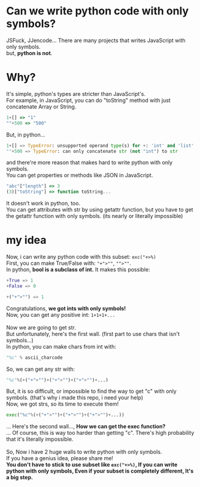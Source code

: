# Can we write python code with only symbols?
JSFuck, JJencode... There are many projects that writes JavaScript with only symbols.<br>
but, **python is not**.
# Why?
It's simple, python's types are stricter than JavaScript's.<br>
For example, in JavaScript, you can do "toString" method with just concatenate Array or String.
```js
1+[] => "1"
""+500 => "500"
```
But, in python...
```py
1+[] => TypeError: unsupported operand type(s) for +: 'int' and 'list'
""+500 => TypeError: can only concatenate str (not "int") to str
```
and there're more reason that makes hard to write python with only symbols.<br>
You can get properties or methods like JSON in JavaScript.
```js
"abc"["length"] => 3
(3)["toString"] => function toString...
```
It doesn't work in python, too.<br>
You can get attributes with str by using getattr function, but you have to get the getattr function with only symbols. (its nearly or literally impossible)
# my idea
Now, i can write any python code with this subset: `exc("+>%)`<br>
First, you can make True/False with: `"+">""`, `"">""`.<br>
In python, **bool is a subclass of int.**
It makes this possible:
```py
+True => 1
+False => 0

+("+">"") => 1
```
Congratulations, **we got ints with only symbols!**<br>
Now, you can get any positive int: `1+1+1+...`<br><br>
Now we are going to get str.<br>
But unfortunately, here's the first wall. (first part to use chars that isn't symbols...)<br>
In python, you can make chars from int with:
```py
"%c" % ascii_charcode
```
So, we can get any str with:
```py
"%c"%(+("+">"")+("+">"")+("+">"")+...)
```
But, it is so difficult, or impossible to find the way to get "c" with only symbols. (that's why i made this repo, i need your help)<br>
Now, we got strs, so its time to execute them!
```py
exec("%c"%(+("+">"")+("+">"")+("+">"")+...))
```
... Here's the second wall..., **How we can get the exec function?**<br>
... Of course, this is way too harder than getting "c". There's high probability that it's literally impossible.<br><br>
So, Now i have 2 huge walls to write python with only symbols.<br>
If you have a genius idea, please share me!<br>
**You don't have to stick to use subset like `exc("+>%)`, If you can write python with only symbols, Even if your subset is completely different, It's a big step.**

